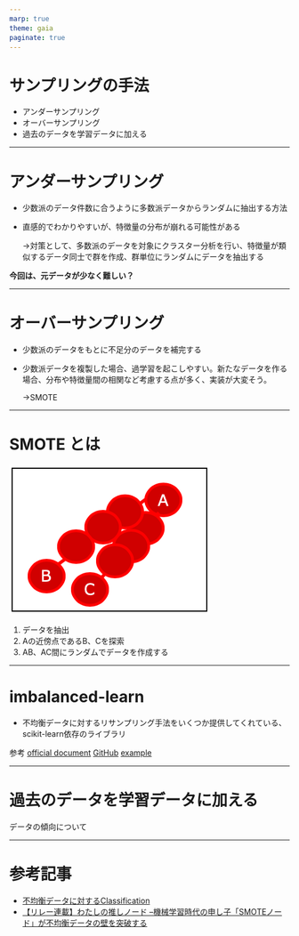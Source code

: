 ```yaml
---
marp: true
theme: gaia
paginate: true
---
```


# サンプリングの手法

- アンダーサンプリング
- オーバーサンプリング
- 過去のデータを学習データに加える

---

# アンダーサンプリング

- 少数派のデータ件数に合うように多数派データからランダムに抽出する方法
- 直感的でわかりやすいが、特徴量の分布が崩れる可能性がある

  →対策として、多数派のデータを対象にクラスター分析を行い、特徴量が類似するデータ同士で群を作成、群単位にランダムにデータを抽出する

**今回は、元データが少なく難しい？**

---

# オーバーサンプリング

- 少数派のデータをもとに不足分のデータを補完する
- 少数派データを複製した場合、過学習を起こしやすい。新たなデータを作る場合、分布や特徴量間の相関など考慮する点が多く、実装が大変そう。

  →SMOTE

---

# SMOTE とは

![bg left:40% height:55%](SMOTE.png)

1. データを抽出
2. Aの近傍点であるB、Cを探索
3. AB、AC間にランダムでデータを作成する

---

# imbalanced-learn

- 不均衡データに対するリサンプリング手法をいくつか提供してくれている、scikit-learn依存のライブラリ

参考
[official document](https://imbalanced-learn.org/stable/)
[GitHub](https://github.com/scikit-learn-contrib/imbalanced-learn)
[example](https://ohke.hateblo.jp/entry/2017/08/18/230000)

---

# 過去のデータを学習データに加える

データの傾向について

---

# 参考記事

- [不均衡データに対するClassification](https://qiita.com/ryouta0506/items/619d9ac0d80f8c0aed92)
- [【リレー連載】わたしの推しノード –機械学習時代の申し子「SMOTEノード」が不均衡データの壁を突破する](https://www.ibm.com/blogs/solutions/jp-ja/spssmodeler-push-node-10/)